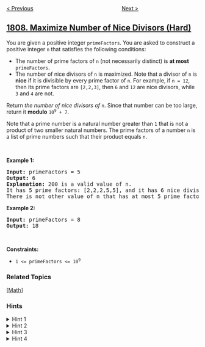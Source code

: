 <!--|This file generated by command(leetcode description); DO NOT EDIT.    |-->
<!--+----------------------------------------------------------------------+-->
<!--|@author    openset <openset.wang@gmail.com>                           |-->
<!--|@link      https://github.com/openset                                 |-->
<!--|@home      https://github.com/openset/leetcode                        |-->
<!--+----------------------------------------------------------------------+-->

[< Previous](../evaluate-the-bracket-pairs-of-a-string "Evaluate the Bracket Pairs of a String")
　　　　　　　　　　　　　　　　
[Next >](../ad-free-sessions "Ad-Free Sessions")

## [1808. Maximize Number of Nice Divisors (Hard)](https://leetcode.com/problems/maximize-number-of-nice-divisors "好因子的最大数目")

<p>You are given a positive integer <code>primeFactors</code>. You are asked to construct a positive integer <code>n</code> that satisfies the following conditions:</p>

<ul>
  <li>The number of prime factors of <code>n</code> (not necessarily distinct) is <strong>at most</strong> <code>primeFactors</code>.</li>
  <li>The number of nice divisors of <code>n</code> is maximized. Note that a divisor of <code>n</code> is <strong>nice</strong> if it is divisible by every prime factor of <code>n</code>. For example, if <code>n = 12</code>, then its prime factors are <code>[2,2,3]</code>, then <code>6</code> and <code>12</code> are nice divisors, while <code>3</code> and <code>4</code> are not.</li>
</ul>

<p>Return <em>the number of nice divisors of</em> <code>n</code>. Since that number can be too large, return it <strong>modulo</strong> <code>10<sup>9</sup> + 7</code>.</p>

<p>Note that a prime number is a natural number greater than <code>1</code> that is not a product of two smaller natural numbers. The prime factors of a number <code>n</code> is a list of prime numbers such that their product equals <code>n</code>.</p>

<p>&nbsp;</p>
<p><strong>Example 1:</strong></p>

<pre>
<strong>Input:</strong> primeFactors = 5
<strong>Output:</strong> 6
<strong>Explanation:</strong> 200 is a valid value of n.
It has 5 prime factors: [2,2,2,5,5], and it has 6 nice divisors: [10,20,40,50,100,200].
There is not other value of n that has at most 5 prime factors and more nice divisors.
</pre>

<p><strong>Example 2:</strong></p>

<pre>
<strong>Input:</strong> primeFactors = 8
<strong>Output:</strong> 18
</pre>

<p>&nbsp;</p>
<p><strong>Constraints:</strong></p>

<ul>
	<li><code>1 &lt;= primeFactors &lt;= 10<sup>9</sup></code></li>
</ul>

### Related Topics
  [[Math](../../tag/math/README.md)]

### Hints
<details>
<summary>Hint 1</summary>
The number of nice divisors is equal to the product of the count of each prime factor. Then the problem is reduced to: given n, find a sequence of numbers whose sum equals n and whose product is maximized.
</details>

<details>
<summary>Hint 2</summary>
This sequence can have no numbers that are larger than 4. Proof: if it contains a number x that is larger than 4, then you can replace x with floor(x/2) and ceil(x/2), and floor(x/2) * ceil(x/2) > x. You can also replace 4s with two 2s. Hence, there will always be optimal solutions with only 2s and 3s.
</details>

<details>
<summary>Hint 3</summary>
If there are three 2s, you can replace them with two 3s to get a better product. Hence, you'll never have more than two 2s.
</details>

<details>
<summary>Hint 4</summary>
Keep adding 3s as long as n ≥ 5.
</details>

